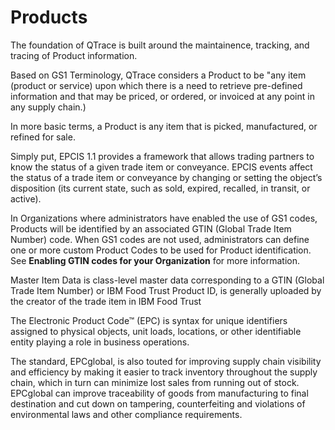 # Products

The foundation of QTrace is built around the maintainence, tracking, and tracing of Product information.

Based on GS1 Terminology, QTrace considers a Product to be "any item (product or service) upon which there is a need to retrieve pre-defined information and that may be priced, or ordered, or invoiced at any point in any supply chain.)

In more basic terms, a Product is any item that is picked, manufactured, or refined for sale.



Simply put, EPCIS 1.1 provides a framework that allows trading partners to know the status of a given trade item or conveyance. EPCIS events affect the status of a trade item or conveyance by changing or setting the object’s disposition (its current state, such as sold, expired, recalled, in transit, or active).









In Organizations where administrators have enabled the use of GS1 codes, Products will be identified by an associated GTIN (Global Trade Item Number) code. When GS1 codes are not used, administrators can define one or more custom Product Codes to be used for Product identification. See **Enabling GTIN codes for your Organization** for more information.


Master Item Data is class-level master data corresponding to a GTIN (Global Trade Item Number) or IBM Food Trust Product ID, is generally uploaded by the creator of the trade item in IBM Food Trust


The Electronic Product Code™ (EPC) is syntax for unique identifiers assigned to physical objects, unit loads, locations, or other identifiable entity playing a role in business operations.

The standard, EPCglobal, is also touted for improving supply chain visibility and efficiency by making it easier to track inventory throughout the supply chain, which in turn can minimize lost sales from running out of stock. EPCglobal can improve traceability of goods from manufacturing to final destination and cut down on tampering, counterfeiting and violations of environmental laws and other compliance requirements.




